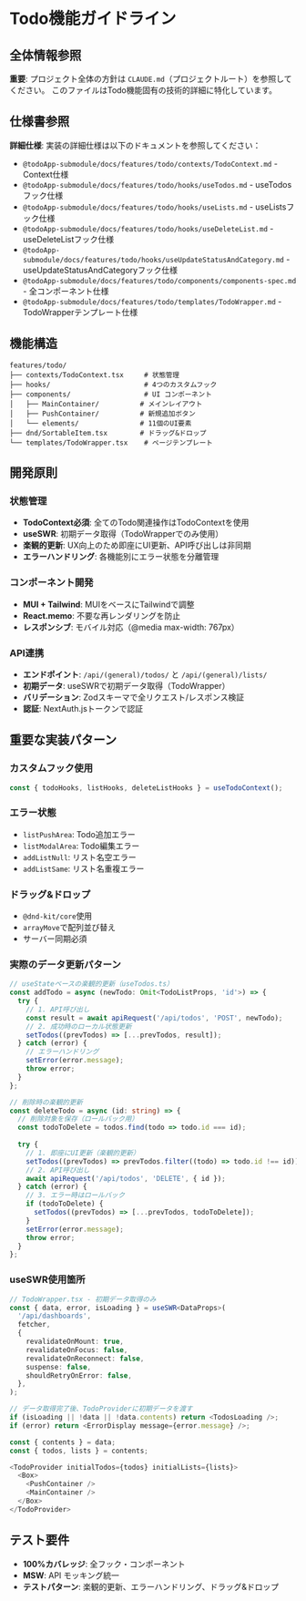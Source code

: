 # Todo機能ガイドライン

## 全体情報参照

**重要**: プロジェクト全体の方針は `CLAUDE.md`（プロジェクトルート）を参照してください。
このファイルはTodo機能固有の技術的詳細に特化しています。

## 仕様書参照

**詳細仕様**: 実装の詳細仕様は以下のドキュメントを参照してください：

- `@todoApp-submodule/docs/features/todo/contexts/TodoContext.md` - Context仕様
- `@todoApp-submodule/docs/features/todo/hooks/useTodos.md` - useTodosフック仕様
- `@todoApp-submodule/docs/features/todo/hooks/useLists.md` - useListsフック仕様
- `@todoApp-submodule/docs/features/todo/hooks/useDeleteList.md` - useDeleteListフック仕様
- `@todoApp-submodule/docs/features/todo/hooks/useUpdateStatusAndCategory.md` - useUpdateStatusAndCategoryフック仕様
- `@todoApp-submodule/docs/features/todo/components/components-spec.md` - 全コンポーネント仕様
- `@todoApp-submodule/docs/features/todo/templates/TodoWrapper.md` - TodoWrapperテンプレート仕様

## 機能構造

```
features/todo/
├── contexts/TodoContext.tsx     # 状態管理
├── hooks/                       # 4つのカスタムフック
├── components/                  # UI コンポーネント
│   ├── MainContainer/          # メインレイアウト
│   ├── PushContainer/          # 新規追加ボタン
│   └── elements/               # 11個のUI要素
├── dnd/SortableItem.tsx        # ドラッグ&ドロップ
└── templates/TodoWrapper.tsx    # ページテンプレート
```

## 開発原則

### 状態管理

- **TodoContext必須**: 全てのTodo関連操作はTodoContextを使用
- **useSWR**: 初期データ取得（TodoWrapperでのみ使用）
- **楽観的更新**: UX向上のため即座にUI更新、API呼び出しは非同期
- **エラーハンドリング**: 各機能別にエラー状態を分離管理

### コンポーネント開発

- **MUI + Tailwind**: MUIをベースにTailwindで調整
- **React.memo**: 不要な再レンダリングを防止
- **レスポンシブ**: モバイル対応（@media max-width: 767px）

### API連携

- **エンドポイント**: `/api/(general)/todos/` と `/api/(general)/lists/`
- **初期データ**: useSWRで初期データ取得（TodoWrapper）
- **バリデーション**: Zodスキーマで全リクエスト/レスポンス検証
- **認証**: NextAuth.jsトークンで認証

## 重要な実装パターン

### カスタムフック使用

```typescript
const { todoHooks, listHooks, deleteListHooks } = useTodoContext();
```

### エラー状態

- `listPushArea`: Todo追加エラー
- `listModalArea`: Todo編集エラー
- `addListNull`: リスト名空エラー
- `addListSame`: リスト名重複エラー

### ドラッグ&ドロップ

- `@dnd-kit/core`使用
- `arrayMove`で配列並び替え
- サーバー同期必須

### 実際のデータ更新パターン

```typescript
// useStateベースの楽観的更新（useTodos.ts）
const addTodo = async (newTodo: Omit<TodoListProps, 'id'>) => {
  try {
    // 1. API呼び出し
    const result = await apiRequest('/api/todos', 'POST', newTodo);
    // 2. 成功時のローカル状態更新
    setTodos((prevTodos) => [...prevTodos, result]);
  } catch (error) {
    // エラーハンドリング
    setError(error.message);
    throw error;
  }
};

// 削除時の楽観的更新
const deleteTodo = async (id: string) => {
  // 削除対象を保存（ロールバック用）
  const todoToDelete = todos.find(todo => todo.id === id);
  
  try {
    // 1. 即座にUI更新（楽観的更新）
    setTodos((prevTodos) => prevTodos.filter((todo) => todo.id !== id));
    // 2. API呼び出し
    await apiRequest('/api/todos', 'DELETE', { id });
  } catch (error) {
    // 3. エラー時はロールバック
    if (todoToDelete) {
      setTodos((prevTodos) => [...prevTodos, todoToDelete]);
    }
    setError(error.message);
    throw error;
  }
};
```

### useSWR使用箇所

```typescript
// TodoWrapper.tsx - 初期データ取得のみ
const { data, error, isLoading } = useSWR<DataProps>(
  '/api/dashboards',
  fetcher,
  {
    revalidateOnMount: true,
    revalidateOnFocus: false,
    revalidateOnReconnect: false,
    suspense: false,
    shouldRetryOnError: false,
  },
);

// データ取得完了後、TodoProviderに初期データを渡す
if (isLoading || !data || !data.contents) return <TodosLoading />;
if (error) return <ErrorDisplay message={error.message} />;

const { contents } = data;
const { todos, lists } = contents;

<TodoProvider initialTodos={todos} initialLists={lists}>
  <Box>
    <PushContainer />
    <MainContainer />
  </Box>
</TodoProvider>
```

## テスト要件

- **100%カバレッジ**: 全フック・コンポーネント
- **MSW**: API モッキング統一
- **テストパターン**: 楽観的更新、エラーハンドリング、ドラッグ&ドロップ
